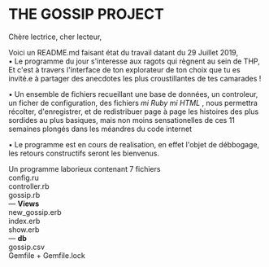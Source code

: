 <h1> THE GOSSIP PROJECT</h1>

Chère lectrice, cher lecteur, 

Voici un README.md faisant état du travail datant du 29 Juillet 2019, <br>
• Le programme du jour s'interesse aux ragots qui règnent au sein de THP, <br>
Et c'est à travers l'interface de ton explorateur de ton choix que tu es invité.e à partager des anecdotes les plus croustillantes de tes camarades !  

 • Un ensemble de fichiers recueillant une base de données, 
un controleur, un ficher de configuration, des fichiers <i>mi Ruby mi HTML </i>, nous permettra récolter, d'enregistrer, et de redistribuer page à page les histoires des plus sordides au plus basiques, mais non moins sensationelles de ces 11 semaines plongés dans les méandres du code internet  <br>

 • Le programme est en cours de realisation, en effet l'objet de débbogage, les retours constructifs seront les bienvenus.

Un programme laborieux contenant 7 fichiers 
<br>
config.ru <br>
controller.rb <br>
gossip.rb <br>
— <b>Views</b> <br>
    new_gossip.erb <br>
    index.erb <br>
    show.erb <br>
— <b>db</b>  <br>
    gossip.csv <br>
Gemfile + Gemfile.lock

